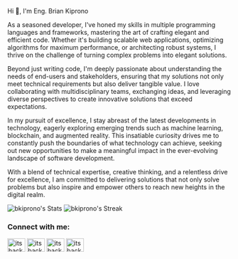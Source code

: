 <p>Hi 👋, I'm Eng. Brian Kiprono</p>
<p>As a seasoned developer, I've honed my skills in multiple programming languages and frameworks, mastering the art of crafting elegant and efficient code. Whether it's building scalable web applications, optimizing algorithms for maximum performance, or architecting robust systems, I thrive on the challenge of turning complex problems into elegant solutions.
</p>
<p>
Beyond just writing code, I'm deeply passionate about understanding the needs of end-users and stakeholders, ensuring that my solutions not only meet technical requirements but also deliver tangible value. I love collaborating with multidisciplinary teams, exchanging ideas, and leveraging diverse perspectives to create innovative solutions that exceed expectations.
</p>
<p>
In my pursuit of excellence, I stay abreast of the latest developments in technology, eagerly exploring emerging trends such as machine learning, blockchain, and augmented reality. This insatiable curiosity drives me to constantly push the boundaries of what technology can achieve, seeking out new opportunities to make a meaningful impact in the ever-evolving landscape of software development.
</p>
<p>
With a blend of technical expertise, creative thinking, and a relentless drive for excellence, I am committed to delivering solutions that not only solve problems but also inspire and empower others to reach new heights in the digital realm.</p>
</p>


![bkiprono's Stats](https://github-readme-stats.vercel.app/api?username=bkiprono&theme=shadow_blue&show_icons=true&hide_border=false&count_private=true)
![bkiprono's Streak](https://github-readme-streak-stats.herokuapp.com/?user=bkiprono&theme=shadow_blue&hide_border=false&count_private=true)

<h3 align="left">Connect with me:</h3>
<p align="left">
<a href="https://twitter.com/itsbackenddevke" target="blank"><img align="center" src="https://raw.githubusercontent.com/rahuldkjain/github-profile-readme-generator/master/src/images/icons/Social/twitter.svg" alt="itsbackenddevke" height="30" width="40" /></a>
<a href="https://linkedin.com/in/itsbackenddevke" target="blank"><img align="center" src="https://raw.githubusercontent.com/rahuldkjain/github-profile-readme-generator/master/src/images/icons/Social/linked-in-alt.svg" alt="itsbackenddevke" height="30" width="40" /></a>
<a href="https://fb.com/itsbackenddevke" target="blank"><img align="center" src="https://raw.githubusercontent.com/rahuldkjain/github-profile-readme-generator/master/src/images/icons/Social/facebook.svg" alt="itsbackenddevke" height="30" width="40" /></a>
<a href="https://instagram.com/itsbackenddevke" target="blank"><img align="center" src="https://raw.githubusercontent.com/rahuldkjain/github-profile-readme-generator/master/src/images/icons/Social/instagram.svg" alt="itsbackenddevke" height="30" width="40" /></a>
</p>
